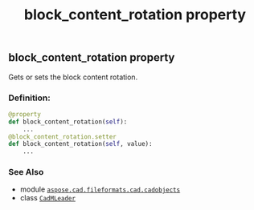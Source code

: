 ﻿---
title: block_content_rotation property
second_title: Aspose.CAD for Python via .NET API References
description: 
type: docs
weight: 170
url: /python-net/aspose.cad.fileformats.cad.cadobjects/cadmleader/block_content_rotation/
is_root: false
---

## block_content_rotation property


Gets or sets the block content rotation.
### Definition:
```python
@property
def block_content_rotation(self):
    ...
@block_content_rotation.setter
def block_content_rotation(self, value):
    ...
```

### See Also
* module [`aspose.cad.fileformats.cad.cadobjects`](../../)
* class [`CadMLeader`](/cad/python-net/aspose.cad.fileformats.cad.cadobjects/cadmleader)
